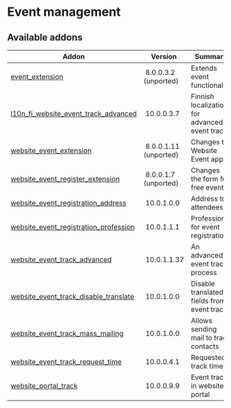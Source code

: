 Event management
================

[//]: # (addons)

Available addons
----------------
**Addon** | **Version** | **Summary**
--- | --- | ---
[event_extension](event_extension/) | 8.0.0.3.2 (unported) | Extends event functionality
[l10n_fi_website_event_track_advanced](l10n_fi_website_event_track_advanced/) | 10.0.0.3.7 | Finnish localization for advanced event tracks
[website_event_extension](website_event_extension/) | 8.0.0.1.11 (unported) | Changes to Website Event app
[website_event_register_extension](website_event_register_extension/) | 8.0.0.1.7 (unported) | Changes the form for free events
[website_event_registration_address](website_event_registration_address/) | 10.0.1.0.0 | Address to attendees
[website_event_registration_profession](website_event_registration_profession/) | 10.0.1.1.1 | Professions for event registrations
[website_event_track_advanced](website_event_track_advanced/) | 10.0.1.1.37 | An advanced event tracks process
[website_event_track_disable_translate](website_event_track_disable_translate/) | 10.0.1.0.0 | Disable translated fields from event tracks
[website_event_track_mass_mailing](website_event_track_mass_mailing/) | 10.0.1.0.0 | Allows sending mail to track contacts
[website_event_track_request_time](website_event_track_request_time/) | 10.0.0.4.1 | Requested track times
[website_portal_track](website_portal_track/) | 10.0.0.9.9 | Event tracks in website portal
